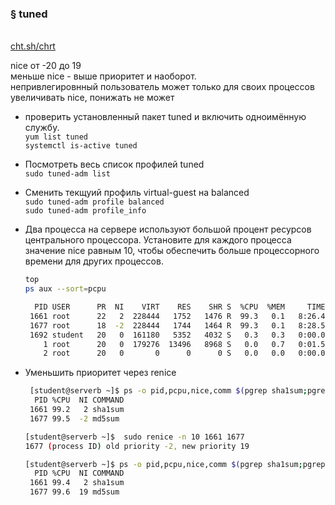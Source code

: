 ### § tuned
<br/> [cht.sh/chrt](https://cheat.sh/chrt)

nice от -20 до 19
<br/> меньше nice - выше приоритет и наоборот.
<br/> непривлегировнный пользователь может только для своих процессов увеличивать nice, понижать не может

- проверить установленный пакет tuned и включить одноимённую службу.
  <br/> `yum list tuned`
  <br/> `systemctl is-active tuned`
- Посмотреть весь список профилей tuned
  <br/> `sudo tuned-adm list`
- Сменить текщуий профиль virtual-guest на balanced
  <br/> `sudo tuned-adm profile balanced`
  <br/> `sudo tuned-adm profile_info`
- Два процесса на сервере используют большой процент ресурсов центрального процессора. Установите для каждого процесса значение nice равным 10, чтобы обеспечить больше процессорного времени для других процессов.
  ```bash
  top
  ps aux --sort=pcpu
  
    PID USER      PR  NI    VIRT    RES    SHR S  %CPU  %MEM     TIME+ COMMAND
   1661 root      22   2  228444   1752   1476 R  99.3   0.1   8:26.49 sha1sum
   1677 root      18  -2  228444   1744   1464 R  99.3   0.1   8:28.56 md5sum
   1692 student   20   0  161180   5352   4032 S   0.3   0.3   0:00.03 sshd
      1 root      20   0  179276  13496   8968 S   0.0   0.7   0:01.56 systemd
      2 root      20   0       0      0      0 S   0.0   0.0   0:00.00 kthreadd
  ```
  
- Уменьшить приоритет через renice
  ```bash
   [student@serverb ~]$ ps -o pid,pcpu,nice,comm $(pgrep sha1sum;pgrep md5sum)
    PID %CPU  NI COMMAND
   1661 99.2   2 sha1sum
   1677 99.5  -2 md5sum

  [student@serverb ~]$  sudo renice -n 10 1661 1677
  1677 (process ID) old priority -2, new priority 19

  [student@serverb ~]$ ps -o pid,pcpu,nice,comm $(pgrep sha1sum;pgrep md5sum)
    PID %CPU  NI COMMAND
   1661 99.4   2 sha1sum
   1677 99.6  19 md5sum
  ```




  
